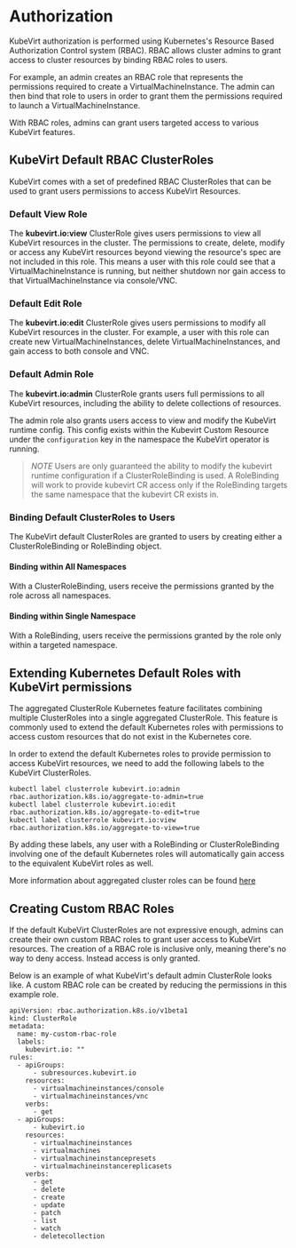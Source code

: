 # Authorization

KubeVirt authorization is performed using Kubernetes's Resource Based
Authorization Control system (RBAC). RBAC allows cluster admins to grant
access to cluster resources by binding RBAC roles to users.

For example, an admin creates an RBAC role that represents the
permissions required to create a VirtualMachineInstance. The admin can
then bind that role to users in order to grant them the permissions
required to launch a VirtualMachineInstance.

With RBAC roles, admins can grant users targeted access to various
KubeVirt features.

## KubeVirt Default RBAC ClusterRoles

KubeVirt comes with a set of predefined RBAC ClusterRoles that can be
used to grant users permissions to access KubeVirt Resources.

### Default View Role

The **kubevirt.io:view** ClusterRole gives users permissions to view all
KubeVirt resources in the cluster. The permissions to create, delete,
modify or access any KubeVirt resources beyond viewing the resource's
spec are not included in this role. This means a user with this role
could see that a VirtualMachineInstance is running, but neither shutdown
nor gain access to that VirtualMachineInstance via console/VNC.

### Default Edit Role

The **kubevirt.io:edit** ClusterRole gives users permissions to modify
all KubeVirt resources in the cluster. For example, a user with this
role can create new VirtualMachineInstances, delete
VirtualMachineInstances, and gain access to both console and VNC.

### Default Admin Role

The **kubevirt.io:admin** ClusterRole grants users full permissions to
all KubeVirt resources, including the ability to delete collections of
resources.

The admin role also grants users access to view and modify the KubeVirt
runtime config. This config exists within the Kubevirt Custom Resource under
the `configuration` key in the namespace the KubeVirt operator is running.

> *NOTE* Users are only guaranteed the ability to modify the kubevirt
> runtime configuration if a ClusterRoleBinding is used. A RoleBinding
> will work to provide kubevirt CR access only if the RoleBinding
> targets the same namespace that the kubevirt CR exists in.

### Binding Default ClusterRoles to Users

The KubeVirt default ClusterRoles are granted to users by creating
either a ClusterRoleBinding or RoleBinding object.

#### Binding within All Namespaces

With a ClusterRoleBinding, users receive the permissions granted by the
role across all namespaces.

#### Binding within Single Namespace

With a RoleBinding, users receive the permissions granted by the role
only within a targeted namespace.

## Extending Kubernetes Default Roles with KubeVirt permissions

The aggregated ClusterRole Kubernetes feature facilitates combining
multiple ClusterRoles into a single aggregated ClusterRole. This feature
is commonly used to extend the default Kubernetes roles with permissions
to access custom resources that do not exist in the Kubernetes core.

In order to extend the default Kubernetes roles to provide permission to
access KubeVirt resources, we need to add the following labels to the
KubeVirt ClusterRoles.

    kubectl label clusterrole kubevirt.io:admin rbac.authorization.k8s.io/aggregate-to-admin=true
    kubectl label clusterrole kubevirt.io:edit rbac.authorization.k8s.io/aggregate-to-edit=true
    kubectl label clusterrole kubevirt.io:view rbac.authorization.k8s.io/aggregate-to-view=true

By adding these labels, any user with a RoleBinding or
ClusterRoleBinding involving one of the default Kubernetes roles will
automatically gain access to the equivalent KubeVirt roles as well.

More information about aggregated cluster roles can be found
[here](https://kubernetes.io/docs/admin/authorization/rbac/#aggregated-clusterroles)

## Creating Custom RBAC Roles

If the default KubeVirt ClusterRoles are not expressive enough, admins
can create their own custom RBAC roles to grant user access to KubeVirt
resources. The creation of a RBAC role is inclusive only, meaning
there's no way to deny access. Instead access is only granted.

Below is an example of what KubeVirt's default admin ClusterRole looks
like. A custom RBAC role can be created by reducing the permissions in
this example role.

    apiVersion: rbac.authorization.k8s.io/v1beta1
    kind: ClusterRole
    metadata:
      name: my-custom-rbac-role
      labels:
        kubevirt.io: ""
    rules:
      - apiGroups:
          - subresources.kubevirt.io
        resources:
          - virtualmachineinstances/console
          - virtualmachineinstances/vnc
        verbs:
          - get
      - apiGroups:
          - kubevirt.io
        resources:
          - virtualmachineinstances
          - virtualmachines
          - virtualmachineinstancepresets
          - virtualmachineinstancereplicasets
        verbs:
          - get
          - delete
          - create
          - update
          - patch
          - list
          - watch
          - deletecollection
